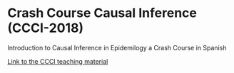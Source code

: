 # Crash Course Causal Inference (CCCI-2018)  
  
Introduction to Causal Inference in Epidemilogy a Crash Course in Spanish  

[Link to the CCCI teaching material](https://ccci.netlify.com/)    

